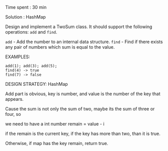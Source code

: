 Time spent : 30 min

Solution : HashMap	

Design and implement a TwoSum class. It should support the following operations: `add` and `find`.

`add` - Add the number to an internal data structure.
`find` - Find if there exists any pair of numbers which sum is equal to the value.

EXAMPLES:

```
add(1); add(3); add(5);
find(4) -> true
find(7) -> false
```

DESIGN STRATEGY: HashMap



Add part is obvious, key is number, and value is the number of the key that appears.

Cause the sum is not only the sum of two, maybe its the sum of three or four, so

we need to have a int number remain = value - i

if the remain is the current key, if the key has more than two, than it is true.

Otherwise, if map has the key remain, return true.